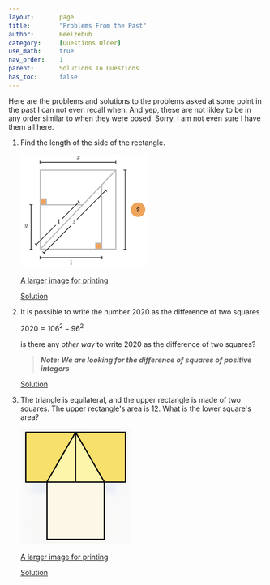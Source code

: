 ```yaml
---
layout:       page
title:        "Problems From the Past"
author:       Beelzebub
category:     [Questions Older]
use_math:     true
nav_order:    1
parent:       Solutions To Questions
has_toc:      false
---
```


Here are the problems and solutions to the problems asked at some point in the past I can not even recall when. And yep, these are not likley to be in any order similar to when they were posed. Sorry, I am not even sure I have them all here.

1. Find the length of the side of the rectangle.

   ![](/img/older/square_1.png)

   [A larger image for printing](/img/older/square_1.jpeg)

   [Solution](old1)

2. It is possible to write the number $2020$ as the difference of two squares

   $2020 = 106^{2} - 96^{2}$

   is there any *other way* to write $2020$ as the difference of two squares?

   > ***Note: We are looking for the difference of squares of positive integers***

   [Solution](old2)

3. The triangle is equilateral, and the upper rectangle is made of two squares. The upper rectangle's area is 12. What is the lower square's area?

   ![](/img/older/square_2.png)

   [A larger image for printing](/img/older/square_2.jpeg)

   [Solution](old3)

